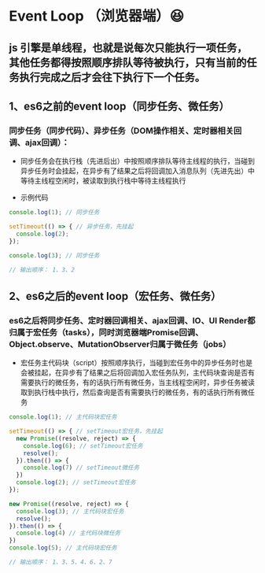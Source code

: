 # Event Loop （浏览器端）😆

## js 引擎是单线程，也就是说每次只能执行一项任务，其他任务都得按照顺序排队等待被执行，只有当前的任务执行完成之后才会往下执行下一个任务。

## 1、es6之前的event loop（同步任务、微任务）

### 同步任务（同步代码）、异步任务（DOM操作相关、定时器相关回调、ajax回调）：

- 同步任务会在执行栈（先进后出）中按照顺序排队等待主线程的执行，当碰到异步任务时会挂起，在异步有了结果之后将回调加入消息队列（先进先出）中等待主线程空闲时，被读取到执行栈中等待主线程执行


- 示例代码
```js
console.log(1); // 同步任务

setTimeout(() => { // 异步任务，先挂起
  console.log(2);
});

console.log(3); // 同步任务

// 输出顺序： 1、3、2
```

## 2、es6之后的event loop（宏任务、微任务）


### es6之后将同步任务、定时器回调相关、ajax回调、IO、UI Render都归属于宏任务（tasks），同时浏览器端Promise回调、Object.observe、MutationObserver归属于微任务（jobs）

- 宏任务主代码块（script）按照顺序执行，当碰到宏任务中的异步任务时也是会被挂起，在异步有了结果之后将回调加入宏任务队列，主代码块查询是否有需要执行的微任务，有的话执行所有微任务，当主线程空闲时，异步任务被读取到执行栈中执行，然后查询是否有需要执行的微任务，有的话执行所有微任务

```js
console.log(1); // 主代码块宏任务

setTimeout(() => { // setTimeout宏任务，先挂起
  new Promise((resolve, reject) => {
    console.log(6); // setTimeout宏任务
    resolve();
  }).then(() => {
    console.log(7) // setTimeout微任务
  })
  console.log(2); // setTimeout宏任务
});

new Promise((resolve, reject) => {
  console.log(3); // 主代码块宏任务
  resolve();
}).then(() => {
  console.log(4) // 主代码块微任务
})
console.log(5); // 主代码块宏任务

// 输出顺序： 1、3、5、4、6、2、7
```

